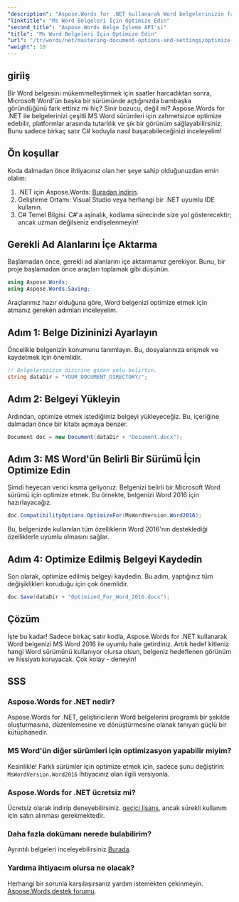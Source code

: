 ```yaml
---
"description": "Aspose.Words for .NET kullanarak Word belgelerinizin farklı Microsoft Word sürümlerinde biçimlendirmesini ve görünümünü nasıl koruyacağınızı öğrenin."
"linktitle": "Ms Word Belgeleri İçin Optimize Edin"
"second_title": "Aspose.Words Belge İşleme API'si"
"title": "Ms Word Belgeleri İçin Optimize Edin"
"url": "/tr/words/net/mastering-document-options-and-settings/optimize-for-ms-word-document/"
"weight": 10
---
```


## giriiş

Bir Word belgesini mükemmelleştirmek için saatler harcadıktan sonra, Microsoft Word'ün başka bir sürümünde açtığınızda bambaşka göründüğünü fark ettiniz mi hiç? Sinir bozucu, değil mi? Aspose.Words for .NET ile belgelerinizi çeşitli MS Word sürümleri için zahmetsizce optimize edebilir, platformlar arasında tutarlılık ve şık bir görünüm sağlayabilirsiniz. Bunu sadece birkaç satır C# koduyla nasıl başarabileceğinizi inceleyelim!

## Ön koşullar

Koda dalmadan önce ihtiyacınız olan her şeye sahip olduğunuzdan emin olalım:

1. .NET için Aspose.Words: [Buradan indirin](https://releases.aspose.com/words/net/).
2. Geliştirme Ortamı: Visual Studio veya herhangi bir .NET uyumlu IDE kullanın.
3. C# Temel Bilgisi: C#'a aşinalık, kodlama sürecinde size yol gösterecektir; ancak uzman değilseniz endişelenmeyin!

## Gerekli Ad Alanlarını İçe Aktarma

Başlamadan önce, gerekli ad alanlarını içe aktarmamız gerekiyor. Bunu, bir proje başlamadan önce araçları toplamak gibi düşünün.

```csharp
using Aspose.Words;
using Aspose.Words.Saving;
```

Araçlarımız hazır olduğuna göre, Word belgenizi optimize etmek için atmanız gereken adımları inceleyelim.

## Adım 1: Belge Dizininizi Ayarlayın

Öncelikle belgenizin konumunu tanımlayın. Bu, dosyalarınıza erişmek ve kaydetmek için önemlidir.

```csharp
// Belgelerinizin dizinine giden yolu belirtin.
string dataDir = "YOUR_DOCUMENT_DIRECTORY/";
```

## Adım 2: Belgeyi Yükleyin

Ardından, optimize etmek istediğimiz belgeyi yükleyeceğiz. Bu, içeriğine dalmadan önce bir kitabı açmaya benzer.

```csharp
Document doc = new Document(dataDir + "Document.docx");
```

## Adım 3: MS Word'ün Belirli Bir Sürümü İçin Optimize Edin

Şimdi heyecan verici kısma geliyoruz: Belgenizi belirli bir Microsoft Word sürümü için optimize etmek. Bu örnekte, belgenizi Word 2016 için hazırlayacağız.

```csharp
doc.CompatibilityOptions.OptimizeFor(MsWordVersion.Word2016);
```

Bu, belgenizde kullanılan tüm özelliklerin Word 2016'nın desteklediği özelliklerle uyumlu olmasını sağlar.

## Adım 4: Optimize Edilmiş Belgeyi Kaydedin

Son olarak, optimize edilmiş belgeyi kaydedin. Bu adım, yaptığınız tüm değişiklikleri koruduğu için çok önemlidir.

```csharp
doc.Save(dataDir + "Optimized_For_Word_2016.docx");
```

## Çözüm

İşte bu kadar! Sadece birkaç satır kodla, Aspose.Words for .NET kullanarak Word belgenizi MS Word 2016 ile uyumlu hale getirdiniz. Artık hedef kitleniz hangi Word sürümünü kullanıyor olursa olsun, belgeniz hedeflenen görünüm ve hissiyatı koruyacak. Çok kolay - deneyin!

## SSS

### Aspose.Words for .NET nedir?
Aspose.Words for .NET, geliştiricilerin Word belgelerini programlı bir şekilde oluşturmasına, düzenlemesine ve dönüştürmesine olanak tanıyan güçlü bir kütüphanedir.

### MS Word'ün diğer sürümleri için optimizasyon yapabilir miyim?
Kesinlikle! Farklı sürümler için optimize etmek için, sadece şunu değiştirin: `MsWordVersion.Word2016` İhtiyacınız olan ilgili versiyonla.

### Aspose.Words for .NET ücretsiz mi?
Ücretsiz olarak indirip deneyebilirsiniz. [geçici lisans](https://purchase.aspose.com/temporary-license/), ancak sürekli kullanım için satın alınması gerekmektedir.

### Daha fazla dokümanı nerede bulabilirim?
Ayrıntılı belgeleri inceleyebilirsiniz [Burada](https://reference.aspose.com/words/net/).

### Yardıma ihtiyacım olursa ne olacak?
Herhangi bir sorunla karşılaşırsanız yardım istemekten çekinmeyin. [Aspose.Words destek forumu](https://forum.aspose.com/c/words/8).